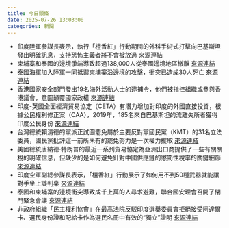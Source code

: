 ```yaml
---
title: 今日頭條
date: 2025-07-26 13:03:00
categories: 新聞            
---
```

- 印度陸軍參謀長表示，執行「檀香紅」行動期間的外科手術式打擊向巴基斯坦發出明確訊息，支持恐怖主義者將不會被放過 [來源連結](https://www.thehindu.com/news/national/operation-sindoor-strikes-sent-clear-message-to-pakistan-army-chief-upendra-dwivedi/article69857702.ece)
- 柬埔寨和泰國的邊境爭端導致超過138,000人從泰國邊境地區撤離 [來源連結](https://www.theguardian.com/world/2025/jul/26/cambodia-calls-for-immediate-ceasefire-with-thailand-after-two-days-of-deadly-clashes-border)
- 泰國海軍加入陸軍一同抵禦柬埔寨沿邊境的攻擊，衝突已造成30人死亡 [來源連結](https://www.japantimes.co.jp/news/2025/07/26/asia-pacific/cambodia-ceasefire-thailand-clashes/)
- 香港國家安全部門發出19名海外活動人士的逮捕令，他們被指控組織或參與香港議會，意圖顛覆國家政權 [來源連結](https://www.theguardian.com/world/2025/jul/26/hong-kong-issues-arrest-warrants-for-19-activists-based-overseas)
- 印度-英國全面經濟貿易協定（CETA）有潛力增加對印度的外國直接投資，根據公民權利修正案（CAA），2019年，185名來自巴基斯坦的流離失所者獲得印度公民身份 [來源連結](https://www.thehindu.com/news/the-hindu-morning-digest-july-26-2025/article69856280.ece)
- 台灣總統賴清德的黨派正試圖罷免屬於主要反對黨國民黨（KMT）的31名立法委員，國民黨批評這一前所未有的罷免努力是一次權力攫取 [來源連結](https://www.japantimes.co.jp/news/2025/07/26/asia-pacific/politics/taiwan-recall-vote/)
- 美國總統唐納德·特朗普的最近一系列貿易協定為亞洲出口商提供了一些有關關稅的明確信息，但缺少的是如何避免針對中國供應鏈的懲罰性稅率的關鍵細節 [來源連結](https://www.japantimes.co.jp/business/2025/07/26/economy/trump-tariffs-china-asia/)
- 印度空軍副總參謀長表示，「檀香紅」行動展示了如何用不到50種武器就能讓對手坐上談判桌 [來源連結](https://www.thehindu.com/news/national/like-with-operation-sindoor-india-can-bring-adversary-to-talking-table-with-fewer-than-50-weapons-vcas-tiwari/article69857816.ece)
- 泰國和柬埔寨的邊境衝突導致成千上萬的人尋求避難，聯合國安理會召開了閉門緊急會議 [來源連結](https://www.thehindu.com/news/international/thailand-cambodia-clash-tens-of-thousands-flee-their-homes-fear-of-extended-conflict-heightens/article69857655.ece)
- 非政府組織「民主權利協會」在最高法院反駁印度選舉委員會拒絕接受阿達爾卡、選民身份證和配給卡作為選民名冊中有效的“獨立”證明 [來源連結](https://www.thehindu.com/elections/bihar-assembly/any-of-the-11-documents-accepted-for-sir-verification-are-susceptible-to-falsification-petitioner-counters-ec-in-apex-court/article69858152.ece)



